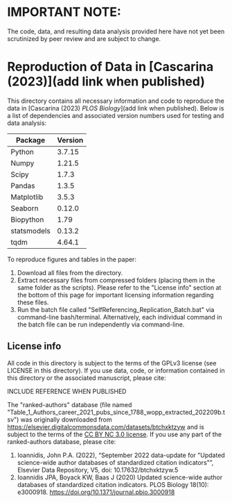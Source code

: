 # IMPORTANT NOTE:
The code, data, and resulting data analysis provided here have not yet been scrutinized by peer review and are subject to change.

# Reproduction of Data in [Cascarina (2023)](add link when published)

This directory contains all necessary information and code to reproduce the data in [Cascarina (2023) *PLOS Biology*](add link when published). Below is a list of dependencies and associated version numbers used for testing and data analysis:

| Package | Version |
| ----------- | ----------- |
| Python | 3.7.15 | 
| Numpy | 1.21.5 |
| Scipy | 1.7.3 |
| Pandas | 1.3.5 |
| Matplotlib | 3.5.3 |
| Seaborn | 0.12.0 |
| Biopython | 1.79 |
| statsmodels | 0.13.2 |
| tqdm | 4.64.1 |

To reproduce figures and tables in the paper:
1. Download all files from the directory.
2. Extract necessary files from compressed folders (placing them in the same folder as the scripts). Please refer to the "License info" section at the bottom of this page for important licensing information regarding these files.
3. Run the batch file called "SelfReferencing_Replication_Batch.bat" via command-line bash/terminal. Alternatively, each individual command in the batch file can be run independently via command-line.

## License info
All code in this directory is subject to the terms of the GPLv3 license (see LICENSE in this directory). If you use data, code, or information contained in this directory or the associated manuscript, please cite:

INCLUDE REFERENCE WHEN PUBLISHED

The "ranked-authors" database (file named "Table_1_Authors_career_2021_pubs_since_1788_wopp_extracted_202209b.tsv") was originally downloaded from https://elsevier.digitalcommonsdata.com/datasets/btchxktzyw and is subject to the terms of the [CC BY NC 3.0 license](https://creativecommons.org/licenses/by-nc/3.0/legalcode). If you use any part of the ranked-authors database, please cite:

1. Ioannidis, John P.A. (2022), “September 2022 data-update for "Updated science-wide author databases of standardized citation indicators"”, Elsevier Data Repository, V5, doi: 10.17632/btchxktzyw.5
2. Ioannidis JPA, Boyack KW, Baas J (2020) Updated science-wide author databases of standardized citation indicators. PLOS Biology 18(10): e3000918. https://doi.org/10.1371/journal.pbio.3000918
